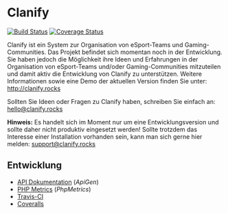 # Clanify

[![Build Status](https://travis-ci.org/Clanify/Clanify.svg?branch=master)](https://travis-ci.org/Clanify/Clanify)
[![Coverage Status](https://coveralls.io/repos/github/Clanify/Clanify/badge.svg)](https://coveralls.io/github/Clanify/Clanify)

Clanify ist ein System zur Organisation von eSport-Teams und Gaming-Communities. 
Das Projekt befindet sich momentan noch in der Entwicklung. Sie haben jedoch die 
Möglichkeit ihre Ideen und Erfahrungen in der Organisation von eSport-Teams und/oder 
Gaming-Communities mitzuteilen und damit aktiv die Entwicklung von Clanify zu 
unterstützen. Weitere Informationen sowie eine Demo der aktuellen Version finden Sie unter: http://clanify.rocks

Sollten Sie Ideen oder Fragen zu Clanify haben, schreiben Sie einfach an:
[hello@clanify.rocks](mailto:hello@clanify.rocks?subject=Hello)

**Hinweis:** Es handelt sich im Moment nur um eine Entwicklungsversion und sollte
daher nicht produktiv eingesetzt werden! Sollte trotzdem das Interesse einer 
Installation vorhanden sein, kann man sich gerne hier melden: 
[support@clanify.rocks](mailto:support@clanify.rocks?subject=Support)

## Entwicklung

- [API Dokumentation]( http://dev.clanify.rocks/apigen/) (*ApiGen*)
- [PHP Metrics](http://dev.clanify.rocks/phpmetrics/) (*PhpMetrics*)
- [Travis-CI](https://travis-ci.org/Clanify/Clanify)
- [Coveralls](https://coveralls.io/github/Clanify/Clanify)